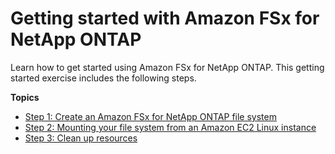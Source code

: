 # Getting started with Amazon FSx for NetApp ONTAP<a name="getting-started"></a>

Learn how to get started using Amazon FSx for NetApp ONTAP\. This getting started exercise includes the following steps\.

**Topics**
+ [Step 1: Create an Amazon FSx for NetApp ONTAP file system](getting-started-step1.md)
+ [Step 2: Mounting your file system from an Amazon EC2 Linux instance](getting-started-step2.md)
+ [Step 3: Clean up resources](getting-started-step3.md)